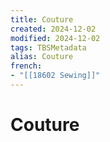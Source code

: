 ```yaml
---
title: Couture
created: 2024-12-02
modified: 2024-12-02
tags: TBSMetadata
alias: Couture
french:
- "[[18602 Sewing]]"
---
```

# Couture
